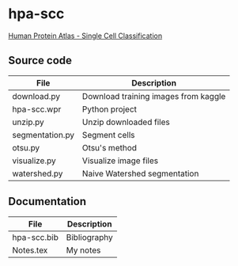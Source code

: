 # hpa-scc
[Human Protein Atlas - Single Cell Classification](https://www.kaggle.com/c/hpa-single-cell-image-classification)

## Source code

|File|Description|
|-----------------|-------------------------------------------------------------------------------------------------|
|download.py|Download training images from kaggle|
|hpa-scc.wpr|Python project|
|unzip.py|Unzip downloaded files|
|segmentation.py|Segment cells|
|otsu.py|Otsu's method|
|visualize.py|Visualize image files|
|watershed.py|Naive Watershed segmentation|

## Documentation

|File|Description|
|-----------------|-------------------------------------------------------------------------------------------------|
|hpa-scc.bib|Bibliography|
|Notes.tex|My notes|
